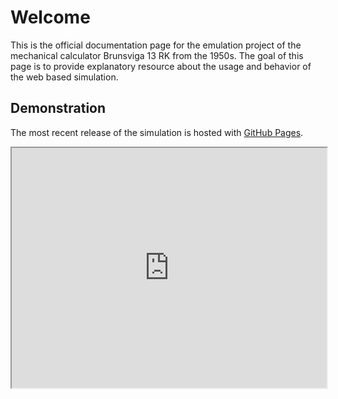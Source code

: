 
# Welcome

This is the official documentation page for the emulation project of the
mechanical calculator Brunsviga 13 RK from the 1950s. The goal of this page is
to provide explanatory resource about the usage and behavior of the web based
simulation.

## Demonstration

The most recent release of the simulation is hosted with [GitHub Pages](https://brunsviga13rk.github.io/emulator).

<iframe style="width: 100%; height: 24rem" src="https://brunsviga13rk.github.io/emulator"/>

## Requirements

The simulation requires a relatively recent browser version that is compliant
to the [ES2020](https://262.ecma-international.org/11.0/) specification and
supports WebGL 2.0. Most up-to-date browsers based on Firefox or Chromium
should work just fine.
